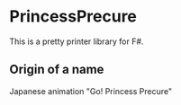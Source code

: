 # PrincessPrecure

This is a pretty printer library for F#.

## Origin of a name

Japanese animation "Go! Princess Precure"

